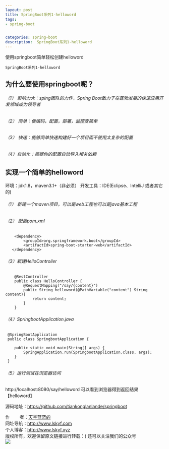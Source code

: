 ```yaml
---
layout: post
title: SpringBoot系列1-helloword
tags:
- spring-boot


categories: spring-boot
description:  SpringBoot系列1-helloword
---
```

使用springboot简单轻松创建helloword
<!-- more -->
	SpringBoot系列1-helloword

##	为什么要使用springboot呢？ ##
###### （1）	影响力大：sping团队的力作，Spring Boot致力于在蓬勃发展的快速应用开发领域成为领导者 ######
###### （2）	简单：使编码，配置，部署，监控变简单 ######
###### （3）	快速：能够简单快速构建好一个项目而不使用太复杂的配置 ######
###### （4）自动化：根据你的配置自动导入相关依赖 ######


##	实现一个简单的helloword  ##

环境：jdk1.8，maven3.1+（非必须）
开发工具：IDE(Eclipse、IntelliJ 或者其它的)
###### （1）	新建一个maven项目，可以是web工程也可以是java基本工程 ######

###### （2）	配置pom.xml ######
```
    <dependency>
        <groupId>org.springframework.boot</groupId>
        <artifactId>spring-boot-starter-web</artifactId>
   </dependency>
```
###### （3）新建HelloController ######
```
    @RestController
    public class HelloController {
        @RequestMapping("/say/{content}")
        public String helloword(@PathVariable("content") String content){
            return content;
        }
    }
```
###### （4）SpringbootApplication.java ######
```
 @SpringBootApplication
 public class SpringbootApplication {

 	public static void main(String[] args) {
 		SpringApplication.run(SpringbootApplication.class, args);
 	}
 }

```

###### （5）运行测试在浏览器访问 ######
http://localhost:8080/say/helloword
可以看到浏览器得到返回结果【helloword】

源码地址：<a href="https://github.com/tiankonglanlande/springboot" target="_blank">https://github.com/tiankonglanlande/springboot</a> <br>

作&nbsp;&nbsp;&nbsp;&nbsp;&nbsp;&nbsp;&nbsp;&nbsp;者：<a href="#">天空蓝蓝的</a> <br>
网址导航：<a href="http://www.lskyf.com" target="_blank">http://www.lskyf.com</a> <br>
个人博客：<a href="http://www.lskyf.xyz" target="_blank">http://www.lskyf.xyz</a> <br>
版权所有，欢迎保留原文链接进行转载：)
还可以关注我们的公众号<br>
<img src="{{ site.assets }}/images/gongzonghao/天空唯美.jpg"/>